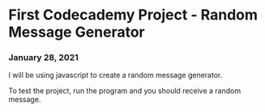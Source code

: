 # First Codecademy Project - Random Message Generator #
### January 28, 2021 ###

I will be using javascript to create a random message generator.

To test the project, run the program and you should receive a random message. 